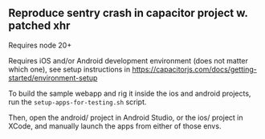 ## Reproduce sentry crash in capacitor project w. patched xhr

Requires node 20+

Requires iOS and/or Android development environment (does not matter which one), see setup instructions in
https://capacitorjs.com/docs/getting-started/environment-setup

To build the sample webapp and rig it inside the ios and android projects, run the `setup-apps-for-testing.sh` script.

Then, open the android/ project in Android Studio, or the ios/ project in XCode, and manually launch the apps from
either of those envs.



